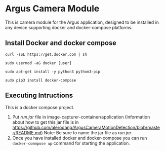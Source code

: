 # Argus Camera Module

This is camera module for the Argus application, designed to be installed in any device supporting docker and docker-compose platforms. 

## Install Docker and docker compose

``curl -sSL https://get.docker.com | sh``

``sudo usermod -aG docker [user]``

``sudo apt-get install -y python3 python3-pip``

``sudo pip3 install docker-compose``

## Executing Intructions
This is a docker compose project.

1. Put *run.jar* file in image-capturer-container/application (Information about how to get this jar file is in https://github.com/alerodang/ArgusCameraMotionDetection/blob/master/README.md) Note: Be sure to name the jar file as *run.jar*.
2. Once you have installed docker and docker-compose you can run ``docker-comnpose up`` command for starting the application.

